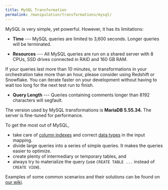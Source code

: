 ```yaml
---
title: MySQL Transformation
permalink: /manipulation/transformations/mysql/
---
```


MySQL is very simple, yet powerful. However, it has its limitations:

- **Time** --- MySQL queries are limited to 3,600 seconds. Longer queries will be terminated.

- **Resources** --- All MySQL queries are run on a shared server with 8 CPUs, SSD drives connected in RAID and 160 GB RAM. 

If your queries last more than 10 minutes, or transformations in your orchestration take more than an hour, please consider using Redshift or Snowflake. You can iterate faster on your development without having to wait too long for the next test run to finish. 

- **Query Length** --- Queries containing comments longer than 8192 characters will segfault.

The version used by MySQL transformations is **MariaDB 5.55.34.** The server is fine-tuned for performance.  

To get the most out of MySQL, 

 - take care of [column indexes](http://dev.mysql.com/doc/refman/5.7/en/optimization-indexes.html) and correct [data types](http://dev.mysql.com/doc/refman/5.7/en/data-types.html) in the input mapping. 
 - divide large queries into a series of simple queries. It makes the queries easier to optimize. 
 - create plenty of intermediary or temporary tables, and
 - always try to materialize the query (use `CREATE TABLE ...` instead of `CREATE VIEW`).

Examples of some common scenarios and their solutions can be found on [our wiki](http://wiki.keboola.com/home/transformations/mysql). 
